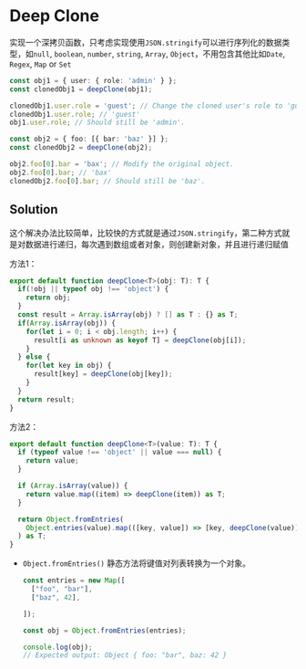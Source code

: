 # Deep Clone

实现一个深拷贝函数，只考虑实现使用`JSON.stringify`可以进行序列化的数据类型，如`null`, `boolean`, `number`, `string`, `Array`, `Object`，不用包含其他比如`Date`, `Regex`, `Map` or `Set`

```ts
const obj1 = { user: { role: 'admin' } };
const clonedObj1 = deepClone(obj1);

clonedObj1.user.role = 'guest'; // Change the cloned user's role to 'guest'.
clonedObj1.user.role; // 'guest'
obj1.user.role; // Should still be 'admin'.

const obj2 = { foo: [{ bar: 'baz' }] };
const clonedObj2 = deepClone(obj2);

obj2.foo[0].bar = 'bax'; // Modify the original object.
obj2.foo[0].bar; // 'bax'
clonedObj2.foo[0].bar; // Should still be 'baz'.
```

## Solution

这个解决办法比较简单，比较快的方式就是通过`JSON.stringify`，第二种方式就是对数据进行递归，每次遇到数组或者对象，则创建新对象，并且进行递归赋值

方法1：

```ts
export default function deepClone<T>(obj: T): T {
  if(!obj || typeof obj !== 'object') {
    return obj;
  }
  const result = Array.isArray(obj) ? [] as T : {} as T;
  if(Array.isArray(obj)) {
    for(let i = 0; i < obj.length; i++) {
      result[i as unknown as keyof T] = deepClone(obj[i]);
    }
  } else {
    for(let key in obj) {
      result[key] = deepClone(obj[key]);
    }
  }
  return result;
}
```

方法2：

```ts
export default function deepClone<T>(value: T): T {
  if (typeof value !== 'object' || value === null) {
    return value;
  }

  if (Array.isArray(value)) {
    return value.map((item) => deepClone(item)) as T;
  }

  return Object.fromEntries(
    Object.entries(value).map(([key, value]) => [key, deepClone(value)]),
  ) as T;
}

```

- `Object.fromEntries()` 静态方法将键值对列表转换为一个对象。

  ```ts
  const entries = new Map([
    ["foo", "bar"],
    ["baz", 42],

  ]);

  const obj = Object.fromEntries(entries);

  console.log(obj);
  // Expected output: Object { foo: "bar", baz: 42 }
  ```
